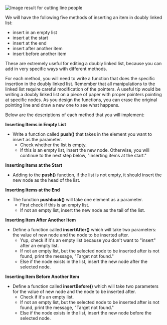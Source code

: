 <!--title={Insert an Item Into Doubly Linked List}--> 

<!--badges={Algorithms:30,Python:20}-->

<!--concepts={Insert Into a Linked List}-->

 ![Image result for cutting line people](https://philosophyviaphotos.files.wordpress.com/2018/11/source-ozfm9469_ext_20_en_34.jpg?w=490&h=350&crop=1)  

We will have the following five methods of inserting an item in doubly linked list: 

- insert in an empty list
- insert at the start
- insert at the end
- insert after another item
- insert before another item

These are extremely useful for editing a doubly linked list, because you can add in very specific ways with different methods.

For each method, you will need to write a function that does the specific insertion in the doubly linked list. Remember that all manipulations to the linked list require careful modification of the pointers. A useful tip would be writing a doubly linked list on a piece of paper with proper pointers pointing at specific nodes. As you design the functions, you can erase the original pointing line and draw a new one to see what happens.

Below are the descriptions of each method that you will implement:

**Inserting Items in Empty List**

- Write a function called **push()** that takes in the element you want to insert as the parameter. 
  - Check whether the list is empty.
  - If this is an empty list, insert the new node. Otherwise, you will continue to the next step below, "inserting items at the start."

**Inserting Items at the Start**

- Adding to the **push()** function, if the list is not empty, it should insert the new node as the head of the list. 

**Inserting Items at the End**

- The function **pushback()** will take one element as a parameter.
  - First check if this is an empty list.
  - If not an empty list, insert the new node as the tail of the list.

**Inserting Item After Another Item**

- Define a function called **insertAfter()** which will take two parameters: the value of new node and the node to be inserted after.
  - Yup, check if it's an empty list because you don't want to "insert" after an empty list. 
  - If not an empty list, but the selected node to be inserted after is not found, print the message, "Target not found."
  - Else if the node exists in the list, insert the new node after the selected node.

**Inserting Item Before Another Item**

- Define a function called **insertBefore()** which will take two parameters for the value of new node and the node to be inserted after.
  - Check if it's an empty list.
  - If not an empty list, but the selected node to be inserted after is not found, print the message, "Target not found."
  - Else if the node exists in the list, insert the new node before the selected node.